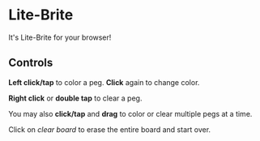 # Lite-Brite

It's Lite-Brite for your browser!

## Controls
**Left click/tap** to color a peg. **Click** again to change color.

**Right click** or **double tap** to clear a peg.

You may also **click/tap** and **drag** to color or clear multiple pegs at a time.

Click on *clear board* to erase the entire board and start over.
